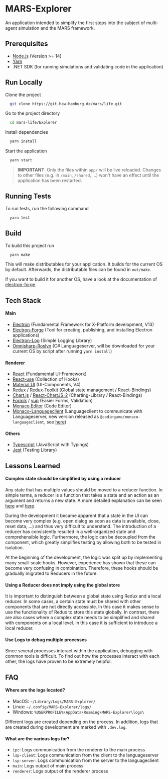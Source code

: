 
# MARS-Explorer

An application intended to simplify the first steps into the subject of multi-agent simulation and the MARS framework.


## Prerequisites

- [Node.js](https://nodejs.org/en/) (Version >= 14)
- [Yarn](https://classic.yarnpkg.com/lang/en/docs/install/#mac-stable)
- .NET SDK (for running simulations and validating code in the application)
## Run Locally

Clone the project

```bash
  git clone https://git.haw-hamburg.de/mars/life.git
```

Go to the project directory

```bash
  cd mars-life/Explorer
```

Install dependencies

```bash
  yarn install
```

Start the application

```bash
  yarn start
```

> **IMPORTANT**: 
> Only the files within `app/` will be live reloaded.
> Changes to other files (e.g. in `/main`, `/shared`, ...) won't have an effect until the application has been restarted.
> 

## Running Tests

To run tests, run the following command

```bash
  yarn test
```


## Build

To build this project run

```bash
  yarn make
```

This will make distributables for your application.
It builds for the current OS by default.
Afterwards, the distributable files can be found in `out/make`.

If you want to build it for another OS, have a look at the documentation of [electron-forge](https://git.haw-hamburg.de/mars/life.git).


## Tech Stack

#### Main

- [Electron](https://www.electronjs.org/) (Fundamental Framework for X-Platform development, V13)
- [Electron-Forge](https://www.electronforge.io/) (Tool for creating, publishing, and installing Electron applications)
- [Electron-Log](https://www.npmjs.com/package/electron-log) (Simple Logging Library)
- [Omnisharp-Roslyn](https://github.com/OmniSharp/omnisharp-roslyn) (C# Languageserver, will be downloaded for your current OS by script after running `yarn install`)

#### Renderer
- [React](https://reactjs.org/) (Fundamental UI-Framework)
- [React-use](https://github.com/streamich/react-use) (Collection of Hooks)
- [Material UI](https://v4.mui.com/) (UI-Components, V4)
- [Redux](https://redux.js.org/) / [Redux-Toolkit](https://redux-toolkit.js.org/) (Global state management / React-Bindings)
- [Chart.js](https://www.chartjs.org/) / [React-ChartJS-2](https://github.com/reactchartjs/react-chartjs-2) (Charting-Library / React-Bindings)
- [Formik](https://formik.org/) / [yup](https://github.com/jquense/yup) (Easier Forms, Validation)
- [Monaco Editor](https://microsoft.github.io/monaco-editor/) (Code Editor)
- [Monaco-Languageclient](https://github.com/TypeFox/monaco-languageclient) (Languageclient to communicate with Languageserver, new version released as `@codingame/monaco-languageclient`, see [here](https://github.com/TypeFox/monaco-languageclient/issues/295#issuecomment-940756215))

#### Others
- [Typescript](https://www.typescriptlang.org/) (JavaScript with Typings)
- [Jest](https://jestjs.io/) (Testing Library)
## Lessons Learned

#### Complex state should be simplified by using a reducer

Any state that has multiple values should be moved to a reducer function.
In simple terms, a reducer is a function that takes a state and an action as an argument and returns a new state.
A more detailed explanation can be seen [here](https://www.robinwieruch.de/javascript-reducer/) and [here](https://reactjs.org/docs/hooks-reference.html#usereducer).

During the development it became apparent that a state in the UI can become very complex (e.g. open dialog as soon as data is available, close, reset data, ...) and thus very difficult to understand.
The introduction of a reducer has consistently resulted in a well-organized state and comprehensible logic.
Furthermore, the logic can be decoupled from the component, which greatly simplifies testing by allowing both to be tested in isolation.

At the beginning of the development, the logic was split up by implementing many small-scale hooks.
However, experience has shown that these can become very confusing in combination.
Therefore, these hooks should be gradually migrated to Reducers in the future.


#### Using a Reducer does not imply using the global store

It is important to distinguish between a global state using Redux and a local reducer.
In some cases, a certain state must be shared with other components that are not directly accessible.
In this case it makes sense to use the functionality of Redux to store this state globally.
In contrast, there are also cases where a complex state needs to be simplified and shared with components on a local level.
In this case it is sufficient to introduce a local reducer.


#### Use Logs to debug multiple processes
Since several processes interact within the application, debugging with common tools is difficult.
To find out how the processes interact with each other, the logs have proven to be extremely helpful.
## FAQ

#### Where are the logs located?

- MacOS: `~/Library/Logs/MARS-Explorer/`
- Linux: `~/.config/MARS-Explorer/logs/`
- Windows: `%USERPROFILE%\AppData\Roaming\MARS-Explorer\logs\`

Different logs are created depending on the process. 
In addition, logs that are created during development are marked with `.dev.log`.

#### What are the various logs for?

- `ipc`: Logs communication from the renderer to the main process
- `lsp-client`: Logs communication from the client to the languageserver
- `lsp-server`: Logs communication from the server to the languageclient
- `main`: Logs output of main process
- `renderer`: Logs output of the renderer process
